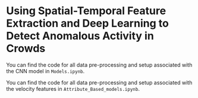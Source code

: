 # Using Spatial-Temporal Feature Extraction and Deep Learning to Detect Anomalous Activity in Crowds

You can find the code for all data pre-processing and setup associated with the CNN model in `Models.ipynb`.

You can find the code for all data pre-processing and setup associated with the velocity features in `Attribute_Based_models.ipynb`.
